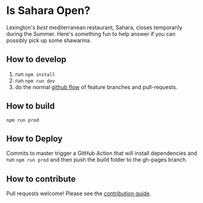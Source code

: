 # Is Sahara Open?

Lexington's _best_ mediterranean restaurant, Sahara, closes temporarily during the Summer. Here's
something fun to help answer if you can possibly pick up some shawarma.

## How to develop

1. run `npm install`
1. run `npm run dev`
1. do the normal [github flow](https://guides.github.com/introduction/flow/)
of feature branches and pull-requests.

## How to build

`npm run prod`

## How to Deploy

Commits to master trigger a GitHub Action that will install dependencies and run `npm run prod` and then push the build folder to the gh-pages branch.

## How to contribute

Pull requests welcome! Please see the [contribution guide](CONTRIBUTING.md).
